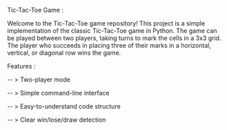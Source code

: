 Tic-Tac-Toe Game :

Welcome to the Tic-Tac-Toe game repository! This project is a simple implementation of the classic Tic-Tac-Toe game in Python. The game can be played between two players, taking turns to mark the cells in a 3x3 grid. The player who succeeds in placing three of their marks in a horizontal, vertical, or diagonal row wins the game.

Features :

-- > Two-player mode 

-- > Simple command-line interface

-- > Easy-to-understand code structure

-- > Clear win/lose/draw detection
